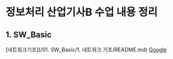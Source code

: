 # 정보처리 산업기사B 수업 내용 정리 

## 1. SW_Basic
[네트워크기초](/01. SW_Basic/1. 네트워크 기초/README.md)
[Google](https://google.com, "google link")
